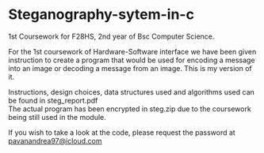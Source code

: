 # Steganography-sytem-in-c
1st Coursework for F28HS, 2nd year of Bsc Computer Science. 

For the 1st coursework of Hardware-Software interface we have been given instruction to create a program 
that would be used for encoding a message into an image or decoding a message from an image. This is my version of it.

Instructions, design choices, data structures used and algorithms used can be found in steg_report.pdf                
The actual program has been encrypted in steg.zip due to the coursework being still used in the module.

If you wish to take a look at the code, please request the password at pavanandrea97@icloud.com
